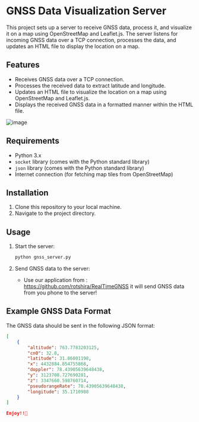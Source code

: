 # GNSS Data Visualization Server

This project sets up a server to receive GNSS data, process it, and visualize it on a map using OpenStreetMap and Leaflet.js. The server listens for incoming GNSS data over a TCP connection, processes the data, and updates an HTML file to display the location on a map.

## Features

- Receives GNSS data over a TCP connection.
- Processes the received data to extract latitude and longitude.
- Updates an HTML file to visualize the location on a map using OpenStreetMap and Leaflet.js.
- Displays the received GNSS data in a formatted manner within the HTML file.

![image](https://github.com/rotshira/Autonomous_robotics_FinalProject/assets/92684730/02c5c61a-2d6b-473b-8728-86067c55adab)


## Requirements

- Python 3.x
- `socket` library (comes with the Python standard library)
- `json` library (comes with the Python standard library)
- Internet connection (for fetching map tiles from OpenStreetMap)

## Installation

1. Clone this repository to your local machine.
2. Navigate to the project directory.

## Usage

1. Start the server:
    ```sh
    python gnss_server.py
    ```

2. Send GNSS data to the server:
    - Use our application from : https://github.com/rotshira/RealTimeGNSS
      it will send GNSS data from you phone to the server!

## Example GNSS Data Format

The GNSS data should be sent in the following JSON format:
```json
[
    {
        "altitude": 763.7783203125,
        "cn0": 32.8,
        "latitude": 31.86001198,
        "x": 4432884.854755868,
        "doppler": 78.43905639648438,
        "y": 3123708.727690281,
        "z": 3347660.598760714,
        "pseudorangeRate": 78.43905639648438,
        "longitude": 35.1710988
    }
]

Enjoy!!🙂
